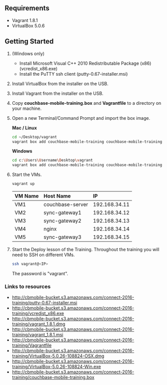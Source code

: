 ## Requirements

- Vagrant 1.8.1
- VirtualBox 5.0.6

## Getting Started

1. (Windows only) 
   - Install Microsoft Visual C++ 2010 Redistributable Package (x86) (vcredist_x86.exe)
   - Install the PuTTY ssh client (putty-0.67-installer.msi)
1. Install VirtualBox from the installer on the USB.
1. Install Vagrant from the installer on the USB.
1. Copy **couchbase-mobile-training.box** and **Vagrantfile** to a directory on your machine.
1. Open a new Terminal/Command Prompt and import the box image.

    **Mac / Linux**
    ```bash
    cd ~/Desktop/vagrant
    vagrant box add couchbase-mobile-training couchbase-mobile-training.box
    ```
    
    **Windows**
    ```bash
    cd c:\Users\Username\Desktop\vagrant
    vagrant box add couchbase-mobile-training couchbase-mobile-training.box
    ```
   
1. Start the VMs.

    ```bash
    vagrant up
    ```
    
    |VM Name|Host Name|IP|
    |:------|:--------|:--|
    |VM1|couchbase-server|192.168.34.11|
    |VM2|sync-gateway1|192.168.34.12|
    |VM3|sync-gateway2|192.168.34.13|
    |VM4|nginx|192.168.34.14|
    |VM5|sync-gateway3|192.168.34.15|

1. Start the Deploy lesson of the Training. Throughout the training you will need to SSH on different VMs.

   ```bash
   ssh vagrant@<IP>
   ```
   
   The password is "vagrant".

### Links to resources

- http://cbmobile-bucket.s3.amazonaws.com/connect-2016-training/putty-0.67-installer.msi
- http://cbmobile-bucket.s3.amazonaws.com/connect-2016-training/vcredist_x86.exe
- http://cbmobile-bucket.s3.amazonaws.com/connect-2016-training/vagrant_1.8.1.dmg
- http://cbmobile-bucket.s3.amazonaws.com/connect-2016-training/vagrant_1.8.1.msi
- http://cbmobile-bucket.s3.amazonaws.com/connect-2016-training/Vagrantfile
- http://cbmobile-bucket.s3.amazonaws.com/connect-2016-training/VirtualBox-5.0.26-108824-OSX.dmg
- http://cbmobile-bucket.s3.amazonaws.com/connect-2016-training/VirtualBox-5.0.26-108824-Win.exe
- http://cbmobile-bucket.s3.amazonaws.com/connect-2016-training/couchbase-mobile-training.box

